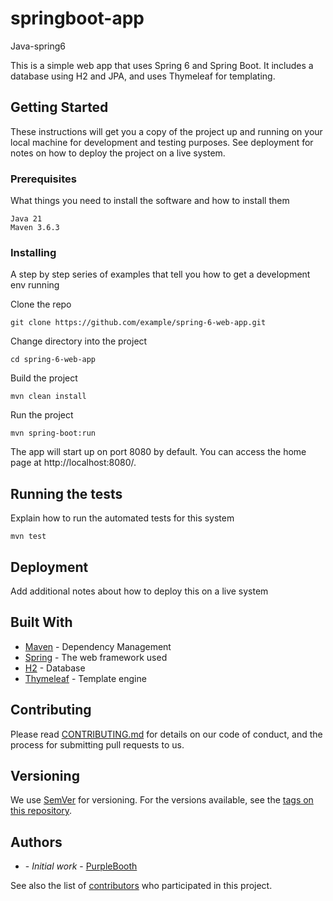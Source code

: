 # springboot-app
Java-spring6

This is a simple web app that uses Spring 6 and Spring Boot. It includes a database using H2 and JPA, and uses Thymeleaf for templating.

## Getting Started

These instructions will get you a copy of the project up and running on your local machine for development and testing purposes. See deployment for notes on how to deploy the project on a live system.

### Prerequisites

What things you need to install the software and how to install them

```
Java 21
Maven 3.6.3
```

### Installing

A step by step series of examples that tell you how to get a development env running

Clone the repo

```
git clone https://github.com/example/spring-6-web-app.git
```

Change directory into the project

```
cd spring-6-web-app
```

Build the project

```
mvn clean install
```

Run the project

```
mvn spring-boot:run
```

The app will start up on port 8080 by default. You can access the home page at http://localhost:8080/.

## Running the tests

Explain how to run the automated tests for this system

```
mvn test
```

## Deployment

Add additional notes about how to deploy this on a live system

## Built With

* [Maven](https://maven.apache.org/) - Dependency Management
* [Spring](https://spring.io/) - The web framework used
* [H2](https://www.h2database.com/html/main.html) - Database
* [Thymeleaf](https://www.thymeleaf.org/) - Template engine

## Contributing

Please read [CONTRIBUTING.md](https://gist.github.com/PurpleBooth/b24679402957c63ec426) for details on our code of conduct, and the process for submitting pull requests to us.

## Versioning

We use [SemVer](http://semver.org/) for versioning. For the versions available, see the [tags on this repository](https://github.com/your/project/tags).

## Authors

* **<NAME>** - *Initial work* - [PurpleBooth](https://github.com/PurpleBooth)

See also the list of [contributors](https://github.com/your/project/contributors) who participated in this project.

